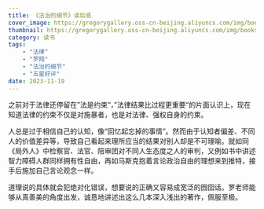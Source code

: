 ```yaml
---
title: 《法治的细节》读后感
cover_image: https://gregorygallery.oss-cn-beijing.aliyuncs.com/img/books.jpeg
thumbnail: https://gregorygallery.oss-cn-beijing.aliyuncs.com/img/books.jpeg
category: 读书
tags: 
    - "法律"
    - "罗翔"
    - "法治的细节"
    - "五星好评"
date: 2023-11-19
---
```


之前对于法律还停留在”法是约束“，”法律结果比过程更重要“的片面认识上，现在知道法律的约束不仅是对施暴者，也是对法律、强权自身的约束。

人总是过于相信自己的认知，像“回忆起忘掉的事情”。然而由于认知者偏差、不同人的价值差异等，导致自己看起来理所应当的结果对别人却是不可理喻。就如同《局外人》中检察官、法官、陪审团对不同人生态度之人的审判，又例如书中讲述智力障碍人群同样拥有性自由，再如马斯克抱着言论政治自由的理想来到推特，接手后施加自己言论观念一样。

道理说的具体就会犯绝对化错误，想要说的正确又容易成宽泛的囫囵话。罗老师能够从真善美的角度出发，诚恳地讲述出这么几本深入浅出的著作，佩服至极。